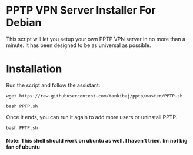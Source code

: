# PPTP VPN Server Installer For Debian

This script will let you setup your own PPTP VPN server in no more than a minute. It has been designed to be as universal as possible.

# Installation

Run the script and follow the assistant:

`wget https://raw.githubusercontent.com/tankibaj/pptp/master/PPTP.sh`

`bash PPTP.sh`

Once it ends, you can run it again to add more users or uninstall PPTP.

`bash PPTP.sh`

#### Note: This shell should work on ubuntu as well. I haven't tried. Im not big fan of ubuntu
